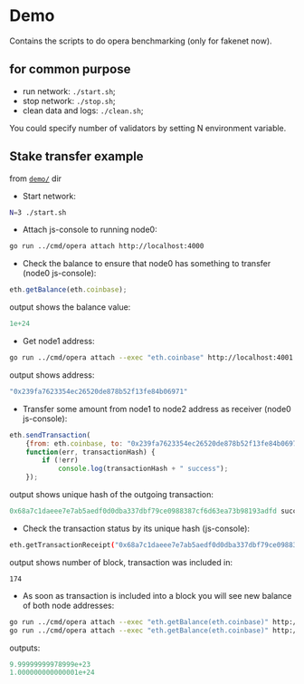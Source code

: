 # Demo

Contains the scripts to do opera benchmarking (only for fakenet now).

## for common purpose

  - run network: `./start.sh`;
  - stop network: `./stop.sh`;
  - clean data and logs: `./clean.sh`;

You could specify number of validators by setting N environment variable.


## Stake transfer example

from [`demo/`](./demo/) dir

* Start network:
```sh
N=3 ./start.sh
```

* Attach js-console to running node0:
```sh
go run ../cmd/opera attach http://localhost:4000
```

* Check the balance to ensure that node0 has something to transfer (node0 js-console):
```js
eth.getBalance(eth.coinbase);

```
 output shows the balance value:
```js
1e+24
```

* Get node1 address:
```sh
go run ../cmd/opera attach --exec "eth.coinbase" http://localhost:4001
```
 output shows address:
```js
"0x239fa7623354ec26520de878b52f13fe84b06971"
```

* Transfer some amount from node1 to node2 address as receiver (node0 js-console):
```js
eth.sendTransaction(
	{from: eth.coinbase, to: "0x239fa7623354ec26520de878b52f13fe84b06971", value:  "1000000000"},
	function(err, transactionHash) {
        if (!err)
            console.log(transactionHash + " success");
    });
```
 output shows unique hash of the outgoing transaction:
```js
0x68a7c1daeee7e7ab5aedf0d0dba337dbf79ce0988387cf6d63ea73b98193adfd success
```

* Check the transaction status by its unique hash (js-console):
```sh
eth.getTransactionReceipt("0x68a7c1daeee7e7ab5aedf0d0dba337dbf79ce0988387cf6d63ea73b98193adfd").blockNumber
```
 output shows number of block, transaction was included in:
```
174
```

* As soon as transaction is included into a block you will see new balance of both node addresses:
```sh
go run ../cmd/opera attach --exec "eth.getBalance(eth.coinbase)" http://localhost:4000
go run ../cmd/opera attach --exec "eth.getBalance(eth.coinbase)" http://localhost:4001
```
 outputs:
```js
9.99999999978999e+23
1.000000000000001e+24                                                                                                                                                                                       
```
